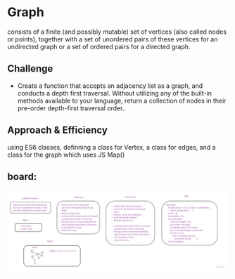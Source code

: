 # Graph
consists of a finite (and possibly mutable) set of vertices (also called nodes or points), together with a set of unordered pairs of these vertices for an undirected graph or a set of ordered pairs for a directed graph.


## Challenge
* Create a function that accepts an adjacency list as a graph, and conducts a depth first traversal. Without utilizing any of the built-in methods available to your language, return a collection of nodes in their pre-order depth-first traversal order..


## Approach & Efficiency

using ES6 classes, definning a class for Vertex, a class for edges, and a class for the graph which uses JS Map()



## board:

![img](../../../assets/dfs.jpg)
